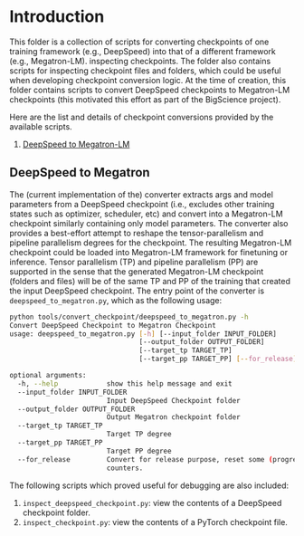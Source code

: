 # Introduction
This folder is a collection of scripts for converting checkpoints of one training framework (e.g., DeepSpeed) into that of a different framework (e.g., Megatron-LM). inspecting checkpoints. The folder also contains scripts for inspecting checkpoint files and folders, which could be useful when developing checkpoint conversion logic. At the time of creation, this folder contains scripts to convert DeepSpeed checkpoints to Megatron-LM checkpoints (this motivated this effort as part of the BigScience project). 

Here are the list and details of checkpoint conversions provided by the available scripts.
1. [DeepSpeed to Megatron-LM](#DeepSpeed-to-Megatron)


## DeepSpeed to Megatron
The (current implementation of the) converter extracts args and model parameters from a DeepSpeed checkpoint (i.e., excludes other training states such as optimizer, scheduler, etc) and convert into a Megatron-LM checkpoint similarly containing only model parameters. The converter also provides a best-effort attempt to reshape the tensor-parallelism and pipeline parallelism degrees for the checkpoint. The resulting Megatron-LM checkpoint could be loaded into Megatron-LM framework for finetuning or inference. Tensor parallelism (TP) and pipeline parallelism (PP) are supported in the sense that the generated Megatron-LM checkpoint (folders and files) will be of the same TP and PP of the training that created the input DeepSpeed checkpoint. The entry point of the converter is `deepspeed_to_megatron.py`, which as the following usage:
```bash
python tools/convert_checkpoint/deepspeed_to_megatron.py -h
Convert DeepSpeed Checkpoint to Megatron Checkpoint
usage: deepspeed_to_megatron.py [-h] [--input_folder INPUT_FOLDER]
                                [--output_folder OUTPUT_FOLDER]
                                [--target_tp TARGET_TP]
                                [--target_pp TARGET_PP] [--for_release]

optional arguments:
  -h, --help            show this help message and exit
  --input_folder INPUT_FOLDER
                        Input DeepSpeed Checkpoint folder
  --output_folder OUTPUT_FOLDER
                        Output Megatron checkpoint folder
  --target_tp TARGET_TP
                        Target TP degree
  --target_pp TARGET_PP
                        Target PP degree
  --for_release         Convert for release purpose, reset some (progress)
                        counters.
```

The following scripts which proved useful for debugging are also included:
1. `inspect_deepspeed_checkpoint.py`: view the contents of a DeepSpeed checkpoint folder.
2. `inspect_checkpoint.py`: view the contents of a PyTorch checkpoint file. 